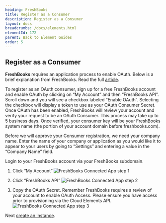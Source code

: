 ```yaml
---
heading: FreshBooks
title: Register as a Consumer
description: Register as a Consumer
layout: docs
breadcrumbs: /docs/elements.html
elementId: 172
parent: Back to Element Guides
order: 5
---
```


## Register as a Consumer

__FreshBooks__ requires an application process to enable OAuth.  Below is a brief explanation from FreshBooks.  Read the full [article](https://www.freshbooks.com/developers/authentication).

To register as an OAuth consumer, sign up for a free FreshBooks account and enable OAuth by clicking on “My Account” and then “FreshBooks API”. Scroll down and you will see a checkbox labeled “Enable OAuth”. Selecting the checkbox will display a token to use as your OAuth Consumer Secret. Once OAuth has been enabled, FreshBooks will review your account and verify your request to be an OAuth Consumer. This process may take up to 5 business days. Once verified, your consumer key will be your FreshBooks system name (the portion of your account domain before freshbooks.com).

Before we will approve your Consumer registration, we need your company name. Enter the name of your company or application as you would like it to appear to your users by going to “Settings” and entering a value in the “Company Name” field.

Login to your FreshBooks account via your FreshBooks subdomain.
1. Click “My Account”
![FreshBooks Connected App step 1](http://cloud-elements.com/wp-content/uploads/2015/07/FreshBooksAPI1.png)

2. Click “FreshBooks API”
![FreshBooks Connected App step 2](http://cloud-elements.com/wp-content/uploads/2015/07/FreshBooksAPI2.png)

3. Copy the OAuth Secret.
Remember FreshBooks requires a review of your account to enable OAuth Access.  Please ensure you have access prior to provisioning via the Cloud Elements API.
![FreshBooks Connected App step 3](http://cloud-elements.com/wp-content/uploads/2015/07/FreshBooksAPI3.png)

Next [create an instance](freshbooks-create-instance.html).
